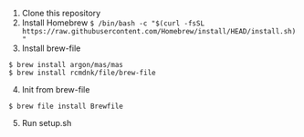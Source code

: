 1. Clone this repository
2. Install Homebrew
`$ /bin/bash -c "$(curl -fsSL https://raw.githubusercontent.com/Homebrew/install/HEAD/install.sh)"`
3. Install brew-file
```
$ brew install argon/mas/mas
$ brew install rcmdnk/file/brew-file
```
4. Init from brew-file
```
$ brew file install Brewfile
```
5. Run setup.sh
